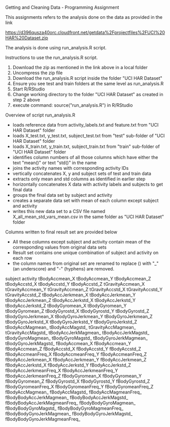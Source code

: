 Getting and Cleaning Data - Programming Assignment

This assignments refers to the analysis done on the data as provided in the link

https://d396qusza40orc.cloudfront.net/getdata%2Fprojectfiles%2FUCI%20HAR%20Dataset.zip

The analysis is done using run_analysis.R script.

Instructions to use the run_analysis.R script.
1. Download the zip as mentioned in the link above in a local folder
2. Uncompress the zip file
3. Download the run_analysis.R script inside the folder "UCI HAR Dataset"
4. Ensure you see test and train folders at the same level as run_analysis.R
5. Start R/RStudio
6. Change working directory to the folder "UCI HAR Dataset" as created in step 2 above
7. execute command: source("run_analysis.R") in R/RStudio

Overview of script run_analysis.R
- loads reference data from activity_labels.txt and feature.txt from "UCI HAR Dataset" folder
- loads X_test.txt, y_test.txt, subject_test.txt from "test" sub-folder of "UCI HAR Dataset" folder
- loads X_train.txt, y_train.txt, subject_train.txt from "train" sub-folder of "UCI HAR Dataset" folder
- identifies column numbers of all those columns which have either the text "mean()" or text "std()" in the name
- joins the activity names with corresponding activity IDs
- vertically concatenates X, y and subject sets of test and train data
- extracts only mean and std columns as identified in earlier step
- horizontally concatenates X data with activity labels and subjects to get final data
- groups the final data set by subject and activity
- creates a separate data set with mean of each column except subject and activity
- writes this new data set to a CSV file named X_all_mean_std_vars_mean.csv in the same folder as "UCI HAR Dataset" folder

Columns written to final result set are provided below
- All these columns except subject and activity contain mean of the corresponding values from original data sets
- Result set contains one unique combination of subject and activity on each row
- the column names from original set are renamed to replace () with "_" (an underscore) and "-" (hyphens) are removed.

subject
activity
tBodyAccmean_X
tBodyAccmean_Y
tBodyAccmean_Z
tBodyAccstd_X
tBodyAccstd_Y
tBodyAccstd_Z
tGravityAccmean_X
tGravityAccmean_Y
tGravityAccmean_Z
tGravityAccstd_X
tGravityAccstd_Y
tGravityAccstd_Z
tBodyAccJerkmean_X
tBodyAccJerkmean_Y
tBodyAccJerkmean_Z
tBodyAccJerkstd_X
tBodyAccJerkstd_Y
tBodyAccJerkstd_Z
tBodyGyromean_X
tBodyGyromean_Y
tBodyGyromean_Z
tBodyGyrostd_X
tBodyGyrostd_Y
tBodyGyrostd_Z
tBodyGyroJerkmean_X
tBodyGyroJerkmean_Y
tBodyGyroJerkmean_Z
tBodyGyroJerkstd_X
tBodyGyroJerkstd_Y
tBodyGyroJerkstd_Z
tBodyAccMagmean_
tBodyAccMagstd_
tGravityAccMagmean_
tGravityAccMagstd_
tBodyAccJerkMagmean_
tBodyAccJerkMagstd_
tBodyGyroMagmean_
tBodyGyroMagstd_
tBodyGyroJerkMagmean_
tBodyGyroJerkMagstd_
fBodyAccmean_X
fBodyAccmean_Y
fBodyAccmean_Z
fBodyAccstd_X
fBodyAccstd_Y
fBodyAccstd_Z
fBodyAccmeanFreq_X
fBodyAccmeanFreq_Y
fBodyAccmeanFreq_Z
fBodyAccJerkmean_X
fBodyAccJerkmean_Y
fBodyAccJerkmean_Z
fBodyAccJerkstd_X
fBodyAccJerkstd_Y
fBodyAccJerkstd_Z
fBodyAccJerkmeanFreq_X
fBodyAccJerkmeanFreq_Y
fBodyAccJerkmeanFreq_Z
fBodyGyromean_X
fBodyGyromean_Y
fBodyGyromean_Z
fBodyGyrostd_X
fBodyGyrostd_Y
fBodyGyrostd_Z
fBodyGyromeanFreq_X
fBodyGyromeanFreq_Y
fBodyGyromeanFreq_Z
fBodyAccMagmean_
fBodyAccMagstd_
fBodyAccMagmeanFreq_
fBodyBodyAccJerkMagmean_
fBodyBodyAccJerkMagstd_
fBodyBodyAccJerkMagmeanFreq_
fBodyBodyGyroMagmean_
fBodyBodyGyroMagstd_
fBodyBodyGyroMagmeanFreq_
fBodyBodyGyroJerkMagmean_
fBodyBodyGyroJerkMagstd_
fBodyBodyGyroJerkMagmeanFreq_
